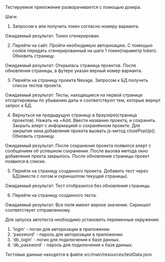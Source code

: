 Тестируемое приложение разворачивается с помощью докера.

Шаги:
1. Запросом к апи получить токен согласно номеру варианта.
   
Ожидаемый результат:
Токен сгенерирован.

2. Перейти на сайт. Пройти необходимую авторизацию. С помощью cookie передать сгенерированный на шаге 1 токен(параметр token). Обновить страницу.
   
Ожидаемый результат:
Открылась страница проектов. После обновления страницы, в футере указан верный номер варианта.

3. Перейти на страницу проекта Nexage. Запросом к БД получить список тестов проекта.
   
Ожидаемый результат:
Тесты, находящиеся на первой странице отсортированы по убыванию даты и соответствуют тем, которые вернул запрос к БД.
   
4. Вернуться на предыдущую страницу в браузере(страница проектов). Нажать на +Add. Ввести название проекта, и сохранить. Закрыть алерт с информацией о сохранённом проекте. Для закрытия окна добавления проекта вызвать js-метод closePopUp(). Обновить страницу.
   
Ожидаемый результат:
После сохранения проекта появился алерт с сообщением об успешном сохранении. После вызова метода окно добавления пректа закрылось. После обновления страницы проект появился в списке.

5. Перейти на страницу созданного проекта. Добавить тест через БД(вместе с логом и скриншотом текущей страницы).
    
Ожидаемый результат:
Тест отобразился без обновления страницы.

6. Перейти на страницу созданного теста.
    
Ожидаемый результат:
Все поля имеют верное значение. Скриншот соответствует отправленному.

Для запуска автотеста необходимо установить переменные окружения:
1) 'login' - логин для авторизации в приложении.
2) 'password' - пароль для авторизации в приложении.
3) 'db_login' - логин для подключения к базе данных.
4) 'db_password' - пароль для подключения к базе данных.

Тестовые данные находятся в файле src/main/resources/testData.json
